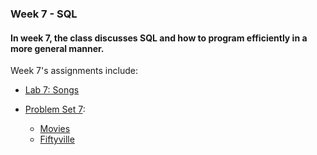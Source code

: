 ### Week 7 - SQL
#### In week 7, the class discusses SQL and how to program efficiently in a more general manner. 

Week 7's assignments include:
* [Lab 7: Songs](https://cs50.harvard.edu/x/2023/labs/7/)

* [Problem Set 7](https://cs50.harvard.edu/x/2023/psets/7/):
  - [Movies](https://cs50.harvard.edu/x/2023/psets/7/movies/)
  - [Fiftyville](https://cs50.harvard.edu/x/2023/psets/7/fiftyville/)
